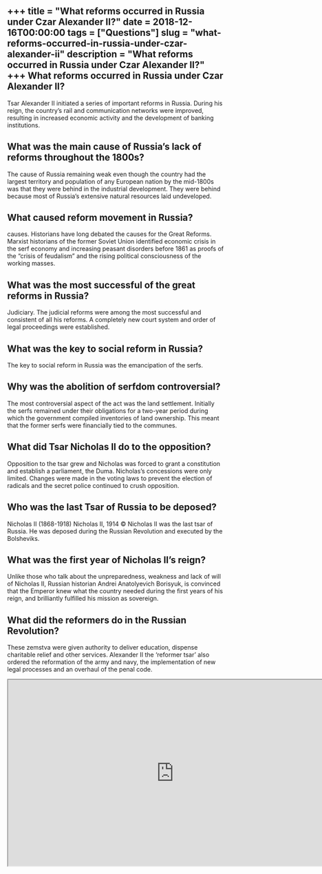 +++
title = "What reforms occurred in Russia under Czar Alexander II?"
date = 2018-12-16T00:00:00
tags = ["Questions"]
slug = "what-reforms-occurred-in-russia-under-czar-alexander-ii"
description = "What reforms occurred in Russia under Czar Alexander II?"
+++
What reforms occurred in Russia under Czar Alexander II?
--------------------------------------------------------

Tsar Alexander II initiated a series of important reforms in Russia. During his reign, the country’s rail and communication networks were improved, resulting in increased economic activity and the development of banking institutions.

What was the main cause of Russia’s lack of reforms throughout the 1800s?
-------------------------------------------------------------------------

The cause of Russia remaining weak even though the country had the largest territory and population of any European nation by the mid-1800s was that they were behind in the industrial development. They were behind because most of Russia’s extensive natural resources laid undeveloped.

What caused reform movement in Russia?
--------------------------------------

causes. Historians have long debated the causes for the Great Reforms. Marxist historians of the former Soviet Union identified economic crisis in the serf economy and increasing peasant disorders before 1861 as proofs of the “crisis of feudalism” and the rising political consciousness of the working masses.

What was the most successful of the great reforms in Russia?
------------------------------------------------------------

Judiciary. The judicial reforms were among the most successful and consistent of all his reforms. A completely new court system and order of legal proceedings were established.

What was the key to social reform in Russia?
--------------------------------------------

The key to social reform in Russia was the emancipation of the serfs.

Why was the abolition of serfdom controversial?
-----------------------------------------------

The most controversial aspect of the act was the land settlement. Initially the serfs remained under their obligations for a two-year period during which the government compiled inventories of land ownership. This meant that the former serfs were financially tied to the communes.

What did Tsar Nicholas II do to the opposition?
-----------------------------------------------

Opposition to the tsar grew and Nicholas was forced to grant a constitution and establish a parliament, the Duma. Nicholas’s concessions were only limited. Changes were made in the voting laws to prevent the election of radicals and the secret police continued to crush opposition.

Who was the last Tsar of Russia to be deposed?
----------------------------------------------

Nicholas II (1868-1918) Nicholas II, 1914 © Nicholas II was the last tsar of Russia. He was deposed during the Russian Revolution and executed by the Bolsheviks.

What was the first year of Nicholas II’s reign?
-----------------------------------------------

Unlike those who talk about the unpreparedness, weakness and lack of will of Nicholas II, Russian historian Andrei Anatolyevich Borisyuk, is convinced that the Emperor knew what the country needed during the first years of his reign, and brilliantly fulfilled his mission as sovereign.

What did the reformers do in the Russian Revolution?
----------------------------------------------------

These zemstva were given authority to deliver education, dispense charitable relief and other services. Alexander II the ‘reformer tsar’ also ordered the reformation of the army and navy, the implementation of new legal processes and an overhaul of the penal code.

<iframe allow="accelerometer; autoplay; clipboard-write; encrypted-media; gyroscope; picture-in-picture" allowfullscreen="" class="__youtube_prefs__  epyt-is-override  no-lazyload" data-no-lazy="1" data-origheight="433" data-origwidth="770" data-skipgform_ajax_framebjll="" height="433" id="_ytid_92091" loading="lazy" src="https://www.youtube.com/embed/7IWWAIS-tE4?enablejsapi=1&autoplay=0&cc_load_policy=0&cc_lang_pref=&iv_load_policy=1&loop=0&modestbranding=0&rel=1&fs=1&playsinline=0&autohide=2&theme=dark&color=red&controls=1&" title="YouTube player" width="770"></iframe>